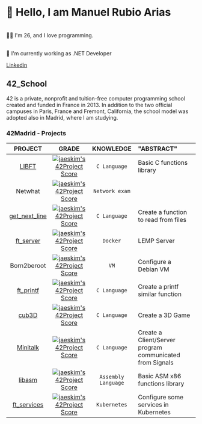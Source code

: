 
# 👋 Hello, I am Manuel Rubio Arias</br>

</br>
👨‍💻 I'm 26, and I love programming.</br>

</br>

🚀 I'm currently working as .NET Developer

[Linkedin](http://www.linkedin.com/in/manuelrubioarias)



## 42_School </br>

42 is a private, nonprofit and tuition-free computer programming school created and funded in France in 2013. In addition to the two official campuses in Paris, France and Fremont, California, the school model was adopted also in Madrid, where I am studying.</br>

### 42Madrid - Projects </br>

|PROJECT|GRADE|KNOWLEDGE|"ABSTRACT"|
|:---:|:--------------------------------------------------------------------------------------------------------------------------:|:-------:|:--|
|[LIBFT](https://github.com/mrubio7/42_libft)|[![jaeskim's 42Project Score](https://badge42.herokuapp.com/api/project/mrubio/Libft)](https://github.com/JaeSeoKim/badge42)|`C Language`|Basic C functions library|
|Netwhat|[![jaeskim's 42Project Score](https://badge42.herokuapp.com/api/project/mrubio/netwhat)](https://github.com/JaeSeoKim/badge42)|`Network exam`||
|[get_next_line](https://github.com/mrubio7/42_get_next_line)|[![jaeskim's 42Project Score](https://badge42.herokuapp.com/api/project/mrubio/get_next_line)](https://github.com/JaeSeoKim/badge42)|`C Language`|Create a function to read from files|
|[ft_server](https://github.com/mrubio7/42_server) |[![jaeskim's 42Project Score](https://badge42.herokuapp.com/api/project/mrubio/ft_server)](https://github.com/JaeSeoKim/badge42)|`Docker`|LEMP Server|
|Born2beroot|[![jaeskim's 42Project Score](https://badge42.herokuapp.com/api/project/mrubio/Born2beroot)](https://github.com/JaeSeoKim/badge42)|`VM`|Configure a Debian VM|
|[ft_printf](https://github.com/mrubio7/42_printf)|[![jaeskim's 42Project Score](https://badge42.herokuapp.com/api/project/mrubio/ft_printf)](https://github.com/JaeSeoKim/badge42)|`C Language`|Create a printf similar function|
|[cub3D](https://github.com/mrubio7/42_cub3D)|[![jaeskim's 42Project Score](https://badge42.herokuapp.com/api/project/mrubio/cub3d)](https://github.com/JaeSeoKim/badge42)|`C Language`|Create a 3D Game|
|[Minitalk](https://github.com/mrubio7/42_minitalk)|[![jaeskim's 42Project Score](https://badge42.herokuapp.com/api/project/mrubio/minitalk)](https://github.com/JaeSeoKim/badge42)|`C Language`|Create a Client/Server program communicated from Signals|
|[libasm](https://github.com/mrubio7/42_libasm)|[![jaeskim's 42Project Score](https://badge42.herokuapp.com/api/project/mrubio/libasm)](https://github.com/JaeSeoKim/badge42)|`Assembly Language`|Basic ASM x86 functions library|
|[ft_services](https://github.com/mrubio7/42_services)|[![jaeskim's 42Project Score](https://badge42.herokuapp.com/api/project/mrubio/ft_services)](https://github.com/JaeSeoKim/badge42)|`Kubernetes`|Configure some services in Kubernetes|


